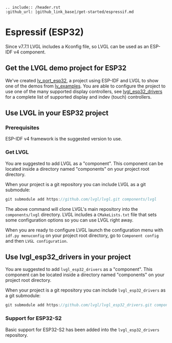 ```eval_rst
.. include:: /header.rst 
:github_url: |github_link_base|/get-started/espressif.md
```

# Espressif (ESP32)
Since v7.7.1 LVGL includes a Kconfig file, so LVGL can be used as an ESP-IDF v4 component.

## Get the LVGL demo project for ESP32

We've created [lv_port_esp32](https://github.com/lvgl/lv_port_esp32), a project using ESP-IDF and LVGL to show one of the demos from [lv_examples](https://github.com/lvgl/lv_examples).
You are able to configure the project to use one of the many supported display controllers, see [lvgl_esp32_drivers](https://github.com/lvgl/lvgl_esp32_drivers) for a complete list
of supported display and indev (touch) controllers.

## Use LVGL in your ESP32 project

### Prerequisites

ESP-IDF v4 framework is the suggested version to use.

### Get LVGL

You are suggested to add LVGL as a "component". This component can be located inside a directory named "components" on your project root directory.

When your project is a git repository you can include LVGL as a git submodule:

```c
git submodule add https://github.com/lvgl/lvgl.git components/lvgl
```

The above command will clone LVGL's main repository into the `components/lvgl` directory. LVGL includes a `CMakeLists.txt` file that sets some configuration options so you can use LVGL right away.

When you are ready to configure LVGL launch the configuration menu with `idf.py menuconfig` on your project root directory, go to `Component config` and then `LVGL configuration`.

## Use lvgl_esp32_drivers in your project

You are suggested to add `lvgl_esp32_drivers` as a "component". This component can be located inside a directory named "components" on your project root directory.

When your project is a git repository you can include `lvgl_esp32_drivers` as a git submodule:

```c
git submodule add https://github.com/lvgl/lvgl_esp32_drivers.git components/lvgl_esp32_drivers
```

### Support for ESP32-S2

Basic support for ESP32-S2 has been added into the `lvgl_esp32_drivers` repository.
